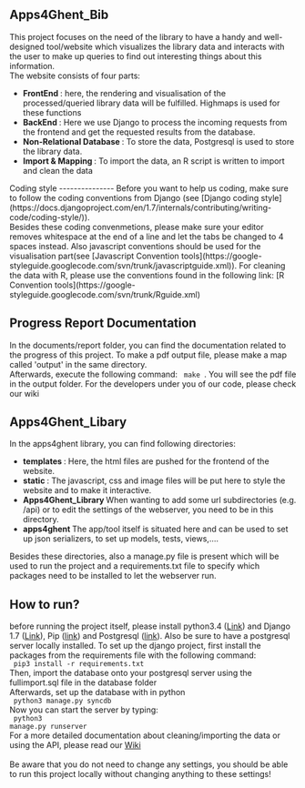 
Apps4Ghent_Bib
---------------

This project focuses on the need of the library to have a handy and well-designed tool/website which visualizes the library data and interacts with the user to make up queries to find out interesting things about this information.<br />
The website consists of four parts: <br />
<ul>
<li> <b> FrontEnd </b>: here, the rendering and visualisation of the processed/queried library data will be fulfilled. Highmaps is used for these functions </li>
<li> <b> BackEnd </b>: Here we use Django to process the incoming requests from the frontend and get the requested results from the database. </li>
<li> <b> Non-Relational Database </b>: To store the data, Postgresql is used to store the library data. </li>
<li> <b> Import & Mapping </b>: To import the data, an R script is written to import and clean the data </li>
</ul>
Coding style
---------------
Before you want to help us coding, make sure to follow the coding conventions from Django (see [Django coding style](https://docs.djangoproject.com/en/1.7/internals/contributing/writing-code/coding-style/)). <br />
Besides these coding convenmetions, please make sure your editor removes whitespace at the end of a line and let the tabs be changed to 4 spaces instead.
Also javascript conventions should be used for the visualisation part(see [Javascript Convention tools](https://google-styleguide.googlecode.com/svn/trunk/javascriptguide.xml)).
For cleaning the data with R, please use the conventions found in the following link: [R Convention tools](https://google-styleguide.googlecode.com/svn/trunk/Rguide.xml)

Progress Report Documentation
--------------
In the documents/report folder, you can find the documentation related to the progress of this project. To make a pdf output file, please make a map called 'output' in the same directory. <br />
Afterwards, execute the following command: <code> make </code>. You will see the pdf file in the output folder.
For the developers under you of our code, please check our wiki 

Apps4Ghent_Libary
------------------
In the apps4ghent library, you can find following directories:
<ul>
<li> <b> templates </b>: Here, the html files are pushed for the frontend of the website. </li>
<li> <b> static </b>: The javascript, css and image files will be put here to style the website and to make it interactive. </li>
<li> <b> Apps4Ghent_Library </b> When wanting to add some url subdirectories (e.g. /api) or to edit the settings of the webserver, you need to be in this directory. </li>
<li> <b> apps4ghent </b> The app/tool itself is situated here and can be used to set up json serializers, to set up models, tests, views,.... </li>
</ul>
Besides these directories, also a manage.py file is present which will be used to run the project and a requirements.txt file to specify which packages need to be installed to let the webserver run.

How to run?
-------------
before running the project itself, please install python3.4 ([Link](https://www.python.org/downloads/)) and Django 1.7 ([Link](https://docs.djangoproject.com/en/1.7/topics/install/)), Pip ([link](https://pypi.python.org/pypi/pip)) and Postgresql ([link](http://www.postgresql.org/)).
Also be sure to have a postgresql server locally installed.
To set up the django project, first install the packages from the requirements file with the following command: 
<br />
 <code> pip3 install -r requirements.txt </code>
<br/>
Then, import the database onto your postgresql server using the fullimport.sql file in the database folder<br>
Afterwards, set up the database with in python
<br />
 <code> python3 manage.py syncdb </code>
<br />
Now you can start the server by typing: 
<br />
<code> python3 manage.py runserver </code>
<br/>
For a more detailed documentation about cleaning/importing the data or using the API, please read our [Wiki](https://github.com/jeroenarens/Apps4Ghent_Bib/wiki)
<br/> <br/>
Be aware that you do not need to change any settings, you should be able to run this project locally without changing anything to these settings!
